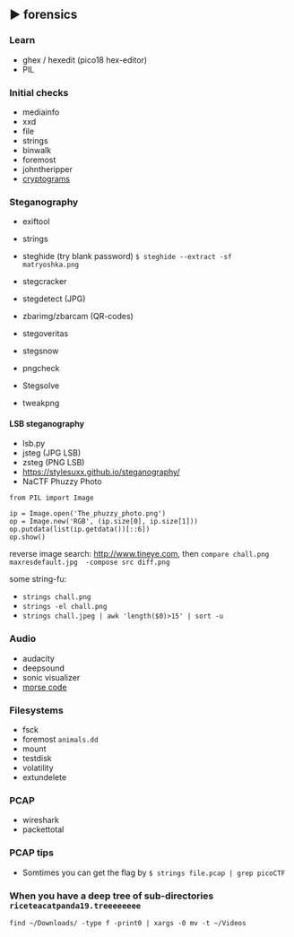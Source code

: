 ## ► forensics

### Learn
- ghex / hexedit (pico18 hex-editor)
- PIL

### Initial checks
- mediainfo
- xxd
- file
- strings
- binwalk
- foremost
- johntheripper
- [cryptograms](https://quipqiup.com/)

### Steganography
- exiftool
- strings
- steghide (try blank password) ```$ steghide --extract -sf matryoshka.png```
- stegcracker
- stegdetect (JPG)
- zbarimg/zbarcam (QR-codes)
- stegoveritas
- stegsnow

- pngcheck
- Stegsolve
- tweakpng

#### LSB steganography
- lsb.py
- jsteg (JPG LSB)
- zsteg (PNG LSB)
- <https://stylesuxx.github.io/steganography/>
- NaCTF Phuzzy Photo
```
from PIL import Image

ip = Image.open('The_phuzzy_photo.png')
op = Image.new('RGB', (ip.size[0], ip.size[1]))
op.putdata(list(ip.getdata())[::6])
op.show()
```

reverse image search: http://www.tineye.com, then ```compare chall.png maxresdefault.jpg  -compose src diff.png```

some string-fu:
- ```strings chall.png```
- ```strings -el chall.png```
- ```strings chall.jpeg | awk 'length($0)>15' | sort -u```


### Audio
- audacity
- deepsound
- sonic visualizer
- [morse code](https://morsecode.scphillips.com/translator.html)

### Filesystems
- fsck
- foremost ``` animals.dd ``` 
- mount
- testdisk
- volatility
- extundelete

### PCAP
- wireshark
- packettotal

### PCAP tips
- Somtimes you can get the flag by ``` $ strings file.pcap | grep picoCTF ```

### When you have a deep tree of sub-directories ```riceteacatpanda19.treeeeeeee```

```find ~/Downloads/ -type f -print0 | xargs -0 mv -t ~/Videos```
